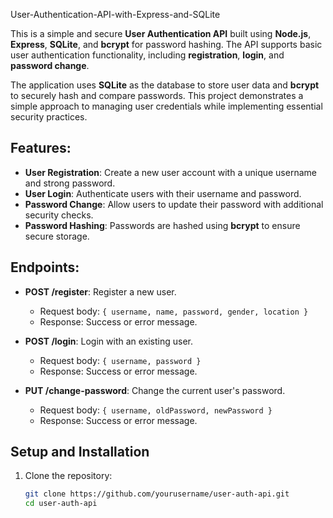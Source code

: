 User-Authentication-API-with-Express-and-SQLite


This is a simple and secure **User Authentication API** built using **Node.js**, **Express**, **SQLite**, and **bcrypt** for password hashing. The API supports basic user authentication functionality, including **registration**, **login**, and **password change**.

The application uses **SQLite** as the database to store user data and **bcrypt** to securely hash and compare passwords. This project demonstrates a simple approach to managing user credentials while implementing essential security practices.

## Features:
- **User Registration**: Create a new user account with a unique username and strong password.
- **User Login**: Authenticate users with their username and password.
- **Password Change**: Allow users to update their password with additional security checks.
- **Password Hashing**: Passwords are hashed using **bcrypt** to ensure secure storage.

## Endpoints:
- **POST /register**: Register a new user.
  - Request body: `{ username, name, password, gender, location }`
  - Response: Success or error message.

- **POST /login**: Login with an existing user.
  - Request body: `{ username, password }`
  - Response: Success or error message.

- **PUT /change-password**: Change the current user's password.
  - Request body: `{ username, oldPassword, newPassword }`
  - Response: Success or error message.

## Setup and Installation

1. Clone the repository:
   ```bash
   git clone https://github.com/yourusername/user-auth-api.git
   cd user-auth-api
